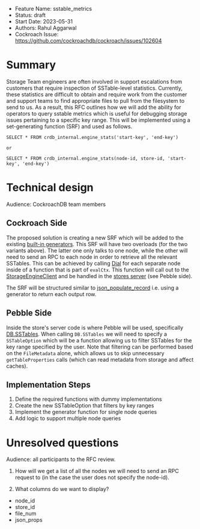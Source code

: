 - Feature Name: sstable_metrics
- Status: draft 
- Start Date: 2023-05-31
- Authors: Rahul Aggarwal
- Cockroach Issue: https://github.com/cockroachdb/cockroach/issues/102604

# Summary

Storage Team engineers are often involved in support escalations from customers that require inspection of SSTable-level statistics. Currently, these statistics are difficult to obtain and require work from the customer and support teams to find appropriate files to pull from the filesystem to send to us. As a result, this RFC outlines how we will add the ability for operators to query sstable metrics which is useful for debugging storage issues pertaining to a specific key range. This will be implemented using a set-generating function (SRF) and used as follows.

```
SELECT * FROM crdb_internal.engine_stats('start-key', 'end-key')

or 

SELECT * FROM crdb_internal.engine_stats(node-id, store-id, 'start-key', 'end-key')
```

# Technical design

Audience: CockroachDB team members

## Cockroach Side

The proposed solution is creating a new SRF which will be added to the existing [built-in generators](https://github.com/cockroachdb/cockroach/blob/3526c9ca65a94bd751b23a65b3c96a1513c961bc/pkg/sql/sem/builtins/generator_builtins.go#L107). This SRF will have two overloads (for the two variants above). The latter one only talks to one node, while the other will need to send an RPC to each node in order to retrieve all the relevant SSTables. This can be achieved by calling [Dial](https://github.com/cockroachdb/cockroach/blob/7d8e56533549abedd7ceceeafc469ca4e224e4ed/pkg/rpc/nodedialer/nodedialer.go#L101) for each separate node inside of a function that is part of `evalCtx`. This function will call out to the [StorageEngineClient](https://github.com/cockroachdb/cockroach/blob/213da1f9fb591d90dcea6590b31da8c55b0756f9/pkg/kv/kvserver/storage_engine_client.go#LL23) and be handled in the [stores server](https://github.com/cockroachdb/cockroach/blob/5b6302b2ed2a83f49b55329ce3cac5f6135d0aea/pkg/kv/kvserver/stores_server.go#L24) (see Pebble side). 

The SRF will be structured similar to [json_populate_record](https://github.com/cockroachdb/cockroach/blob/f97d24aa661d8e1561f27a740325ebdabd62c926/pkg/sql/sem/builtins/generator_builtins.go#L383-L385) i.e. using a generator to return each output row.

## Pebble Side

Inside the store's server code is where Pebble will be used, specifically [DB.SSTables](https://github.com/cockroachdb/pebble/blob/25a8e9bb8d9586e5090979f24dec11712e9f4b3c/db.go#L1912). When calling `DB.SSTables` we will need to specify a `SSTableOption` which will be a function allowing us to filter SSTables for the key range specified by the user. Note that filtering can be performed based on the `FileMetadata` alone, which allows us to skip unnecessary `getTableProperties` calls (which can read metadata from storage and affect caches).

## Implementation Steps 

1. Define the required functions with dummy implementations
2. Create the new SSTableOption that filters by key ranges
3. Implement the generator function for single node queries
4. Add logic to support multiple node queries

# Unresolved questions

Audience: all participants to the RFC review.

1. How will we get a list of all the nodes we will need to send an RPC request to (in the case the user does not specify the node-id).

2. What columns do we want to display?
- node_id 
- store_id 
- file_num
- json_props
